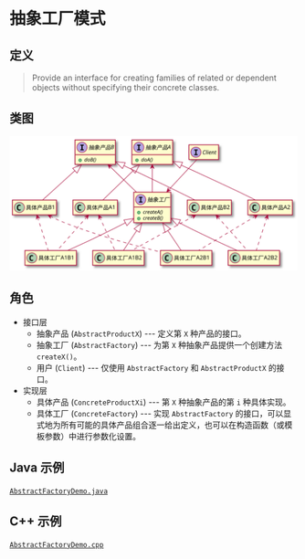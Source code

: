 # 抽象工厂模式

## 定义
> Provide an interface for creating families of related or dependent objects without specifying their concrete classes.

## 类图
![](./AbstractFactoryDemo.svg)

## 角色
- 接口层
  - 抽象产品 (`AbstractProductX`) --- 定义第 `X` 种产品的接口。
  - 抽象工厂 (`AbstractFactory`) --- 为第 `X` 种抽象产品提供一个创建方法 `createX()`。
  - 用户 (`Client`) --- 仅使用 `AbstractFactory` 和 `AbstractProductX` 的接口。
- 实现层
  - 具体产品 (`ConcreteProductXi`) --- 第 `X` 种抽象产品的第 `i` 种具体实现。
  - 具体工厂 (`ConcreteFactory`) --- 实现 `AbstractFactory` 的接口，可以显式地为所有可能的具体产品组合逐一给出定义，也可以在构造函数（或模板参数）中进行参数化设置。

## Java 示例
[`AbstractFactoryDemo.java`](./AbstractFactoryDemo.java)

## C++ 示例
[`AbstractFactoryDemo.cpp`](./AbstractFactoryDemo.cpp)
